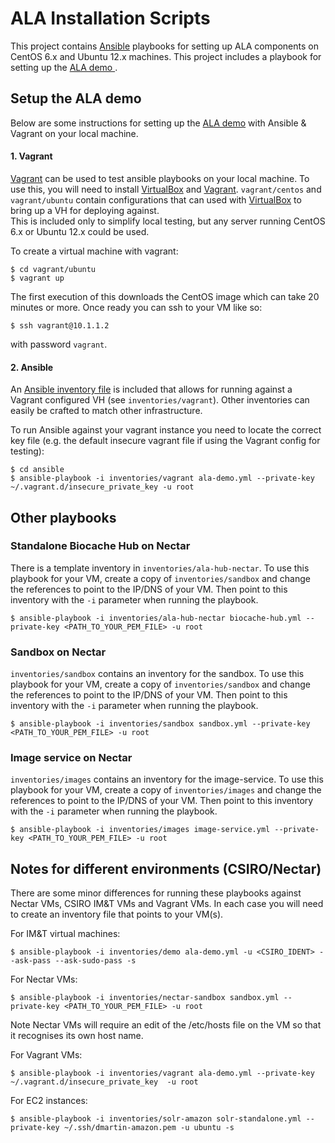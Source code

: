 # ALA Installation Scripts
This project contains [Ansible](http://www.ansible.com/) playbooks for setting up ALA components on CentOS 6.x and Ubuntu 12.x machines.
This project includes a playbook for setting up the [ALA demo ](http://ala-demo.gbif.org).

## Setup the ALA demo

Below are some instructions for setting up the [ALA demo](http://ala-demo.gbif.org) with Ansible & Vagrant on your local machine.

#### 1. Vagrant
[Vagrant](http://www.vagrantup.com) can be used to test ansible playbooks on your local machine. To use this, you will need to install
[VirtualBox](https://www.virtualbox.org) and [Vagrant](http://www.vagrantup.com).
```vagrant/centos``` and ```vagrant/ubuntu``` contain configurations that can used with [VirtualBox](https://www.virtualbox.org/) to bring up a VH for deploying against.  
This is included only to simplify local testing, but any server running CentOS 6.x or Ubuntu 12.x could be used.  

To create a virtual machine with vagrant:

```
$ cd vagrant/ubuntu
$ vagrant up
```

The first execution of this downloads the CentOS image which can take 20 minutes or more. Once ready you can ssh to your VM like so:

```
$ ssh vagrant@10.1.1.2
```

with password ```vagrant```.

#### 2. Ansible

An [Ansible inventory file](http://docs.ansible.com/intro_inventory.html) is included that allows for running against a Vagrant configured VH (see ```inventories/vagrant```). Other inventories can easily be crafted to match other infrastructure.  

To run Ansible against your vagrant instance you need to locate the correct key file (e.g. the default insecure vagrant file if using the Vagrant config for testing):

```
$ cd ansible
$ ansible-playbook -i inventories/vagrant ala-demo.yml --private-key ~/.vagrant.d/insecure_private_key -u root
```


## Other playbooks  


### Standalone Biocache Hub on Nectar

There is a template inventory in ```inventories/ala-hub-nectar```. To use this playbook for your VM, create a copy of ```inventories/sandbox```
and change the references to point to the IP/DNS of your VM. Then point to this inventory with the ```-i``` parameter when running the playbook.

```
$ ansible-playbook -i inventories/ala-hub-nectar biocache-hub.yml --private-key <PATH_TO_YOUR_PEM_FILE> -u root 
```

### Sandbox on Nectar

```inventories/sandbox``` contains an inventory for the sandbox. To use this playbook for your VM, create a copy of ```inventories/sandbox```
and change the references to point to the IP/DNS of your VM. Then point to this inventory with the ```-i``` parameter when running the playbook.

```
$ ansible-playbook -i inventories/sandbox sandbox.yml --private-key <PATH_TO_YOUR_PEM_FILE> -u root 
```

### Image service on Nectar

```inventories/images``` contains an inventory for the image-service. To use this playbook for your VM, create a copy of ```inventories/images```
and change the references to point to the IP/DNS of your VM. Then point to this inventory with the ```-i``` parameter when running the playbook.

```
$ ansible-playbook -i inventories/images image-service.yml --private-key <PATH_TO_YOUR_PEM_FILE> -u root 
```


## Notes for different environments (CSIRO/Nectar)

There are some minor differences for running these playbooks against Nectar VMs, CSIRO IM&T VMs and Vagrant VMs.
In each case you will need to create an inventory file that points to your VM(s).


For IM&T virtual machines:
```
$ ansible-playbook -i inventories/demo ala-demo.yml -u <CSIRO_IDENT> --ask-pass --ask-sudo-pass -s
```

For Nectar VMs:
```
$ ansible-playbook -i inventories/nectar-sandbox sandbox.yml --private-key <PATH_TO_YOUR_PEM_FILE> -u root
```
Note Nectar VMs will require an edit of the /etc/hosts file on the VM so that it recognises its own host name.

For Vagrant VMs:
```
$ ansible-playbook -i inventories/vagrant ala-demo.yml --private-key ~/.vagrant.d/insecure_private_key  -u root
```

For EC2 instances:
```
$ ansible-playbook -i inventories/solr-amazon solr-standalone.yml --private-key ~/.ssh/dmartin-amazon.pem -u ubuntu -s
```

